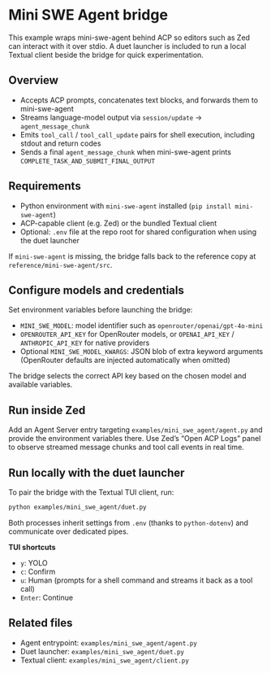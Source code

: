 # Mini SWE Agent bridge

This example wraps mini-swe-agent behind ACP so editors such as Zed can interact with it over stdio. A duet launcher is included to run a local Textual client beside the bridge for quick experimentation.

## Overview

- Accepts ACP prompts, concatenates text blocks, and forwards them to mini-swe-agent
- Streams language-model output via `session/update` → `agent_message_chunk`
- Emits `tool_call` / `tool_call_update` pairs for shell execution, including stdout and return codes
- Sends a final `agent_message_chunk` when mini-swe-agent prints `COMPLETE_TASK_AND_SUBMIT_FINAL_OUTPUT`

## Requirements

- Python environment with `mini-swe-agent` installed (`pip install mini-swe-agent`)
- ACP-capable client (e.g. Zed) or the bundled Textual client
- Optional: `.env` file at the repo root for shared configuration when using the duet launcher

If `mini-swe-agent` is missing, the bridge falls back to the reference copy at `reference/mini-swe-agent/src`.

## Configure models and credentials

Set environment variables before launching the bridge:

- `MINI_SWE_MODEL`: model identifier such as `openrouter/openai/gpt-4o-mini`
- `OPENROUTER_API_KEY` for OpenRouter models, or `OPENAI_API_KEY` / `ANTHROPIC_API_KEY` for native providers
- Optional `MINI_SWE_MODEL_KWARGS`: JSON blob of extra keyword arguments (OpenRouter defaults are injected automatically when omitted)

The bridge selects the correct API key based on the chosen model and available variables.

## Run inside Zed

Add an Agent Server entry targeting `examples/mini_swe_agent/agent.py` and provide the environment variables there. Use Zed’s “Open ACP Logs” panel to observe streamed message chunks and tool call events in real time.

## Run locally with the duet launcher

To pair the bridge with the Textual TUI client, run:

```bash
python examples/mini_swe_agent/duet.py
```

Both processes inherit settings from `.env` (thanks to `python-dotenv`) and communicate over dedicated pipes.

**TUI shortcuts**
- `y`: YOLO
- `c`: Confirm
- `u`: Human (prompts for a shell command and streams it back as a tool call)
- `Enter`: Continue

## Related files

- Agent entrypoint: `examples/mini_swe_agent/agent.py`
- Duet launcher: `examples/mini_swe_agent/duet.py`
- Textual client: `examples/mini_swe_agent/client.py`
